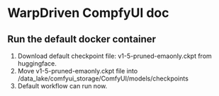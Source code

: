 # WarpDriven CompfyUI doc

## Run the default docker container

1. Download default checkpoint file: v1-5-pruned-emaonly.ckpt from huggingface.
2. Move v1-5-pruned-emaonly.ckpt file into /data_lake/comfyui_storage/ComfyUI/models/checkpoints
3. Default workflow can run now.

